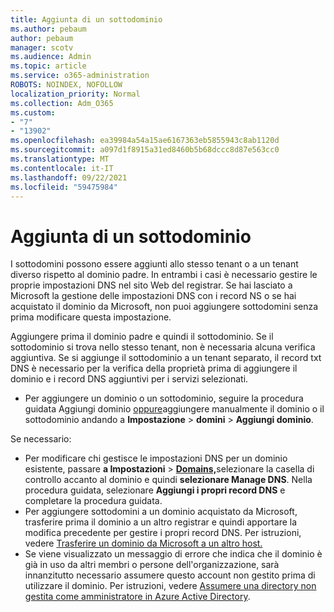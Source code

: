 ```yaml
---
title: Aggiunta di un sottodominio
ms.author: pebaum
author: pebaum
manager: scotv
ms.audience: Admin
ms.topic: article
ms.service: o365-administration
ROBOTS: NOINDEX, NOFOLLOW
localization_priority: Normal
ms.collection: Adm_O365
ms.custom:
- "7"
- "13902"
ms.openlocfilehash: ea39984a54a15ae6167363eb5855943c8ab1120d
ms.sourcegitcommit: a097d1f8915a31ed8460b5b68dccc8d87e563cc0
ms.translationtype: MT
ms.contentlocale: it-IT
ms.lasthandoff: 09/22/2021
ms.locfileid: "59475984"
---
```

# <a name="adding-a-sub-domain"></a>Aggiunta di un sottodominio

I sottodomini possono essere aggiunti allo stesso tenant o a un tenant diverso rispetto al dominio padre. In entrambi i casi è necessario gestire le proprie impostazioni DNS nel sito Web del registrar. Se hai lasciato a Microsoft la gestione delle impostazioni DNS con i record NS o se hai acquistato il dominio da Microsoft, non puoi aggiungere sottodomini senza prima modificare questa impostazione.

Aggiungere prima il dominio padre e quindi il sottodominio. Se il sottodominio si trova nello stesso tenant, non è necessaria alcuna verifica aggiuntiva. Se si aggiunge il sottodominio a un tenant separato, il record txt DNS è necessario per la verifica della proprietà prima di aggiungere il dominio e i record DNS aggiuntivi per i servizi selezionati.

- Per aggiungere un dominio o un sottodominio, seguire la procedura guidata Aggiungi dominio [oppure](https://admin.microsoft.com/Adminportal#/Domains/Wizard)aggiungere manualmente il dominio o il sottodominio andando a **Impostazione**  >  **domini**  >  **Aggiungi dominio**.

Se necessario:

- Per modificare chi gestisce le impostazioni DNS per un dominio esistente, passare **a Impostazioni**  >  [**Domains,**](https://admin.microsoft.com/Adminportal/Home#/Domains)selezionare la casella di controllo accanto al dominio e quindi **selezionare Manage DNS**. Nella procedura guidata, selezionare **Aggiungi i propri record DNS** e completare la procedura guidata.
- Per aggiungere sottodomini a un dominio acquistato da Microsoft, trasferire prima il dominio a un altro registrar e quindi apportare la modifica precedente per gestire i propri record DNS. Per istruzioni, vedere [Trasferire un dominio da Microsoft a un altro host.](https://docs.microsoft.com/microsoft-365/admin/get-help-with-domains/transfer-a-domain-from-microsoft-to-another-host)
- Se viene visualizzato un messaggio di errore che indica che il dominio è già in uso da altri membri o persone dell'organizzazione, sarà innanzitutto necessario assumere questo account non gestito prima di utilizzare il dominio. Per istruzioni, vedere [Assumere una directory non gestita come amministratore in Azure Active Directory](https://docs.microsoft.com/azure/active-directory/enterprise-users/domains-admin-takeover).
